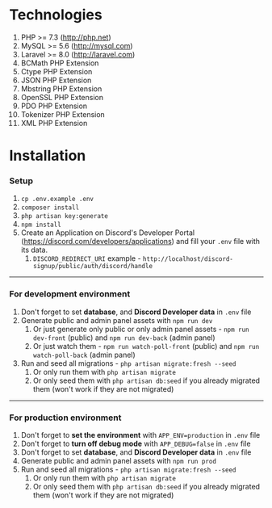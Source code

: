 # Technologies

1. PHP >= 7.3 (http://php.net)
1. MySQL >= 5.6 (http://mysql.com)
1. Laravel >= 8.0 (http://laravel.com)
1. BCMath PHP Extension
1. Ctype PHP Extension
1. JSON PHP Extension
1. Mbstring PHP Extension
1. OpenSSL PHP Extension
1. PDO PHP Extension
1. Tokenizer PHP Extension
1. XML PHP Extension

# Installation

### Setup

1. `cp .env.example .env`
1. `composer install`
1. `php artisan key:generate`
1. `npm install`
1. Create an Application on Discord's Developer Portal (https://discord.com/developers/applications) and fill your `.env` file with its data.
    1. `DISCORD_REDIRECT_URI` example - `http://localhost/discord-signup/public/auth/discord/handle`
___

### For development environment

1. Don't forget to set __database__, and __Discord Developer data__ in `.env` file
1. Generate public and admin panel assets with `npm run dev`
	1. Or just generate only public or only admin panel assets - `npm run dev-front` (public) and `npm run dev-back` (admin panel)
	1. Or just watch them - `npm run watch-poll-front` (public) and `npm run watch-poll-back` (admin panel)
1. Run and seed all migrations - `php artisan migrate:fresh --seed`
	1. Or only run them with `php artisan migrate`
	1. Or only seed them with `php artisan db:seed` if you already migrated them (won't work if they are not migrated)
___

### For production environment

1. Don't forget to __set the environment__ with `APP_ENV=production` in `.env` file
1. Don't forget to __turn off debug mode__ with `APP_DEBUG=false` in `.env` file
1. Don't forget to set __database__, and __Discord Developer data__ in `.env` file
1. Generate public and admin panel assets with `npm run prod`
1. Run and seed all migrations - `php artisan migrate:fresh --seed`
	1. Or only run them with `php artisan migrate`
	1. Or only seed them with `php artisan db:seed` if you already migrated them (won't work if they are not migrated)
